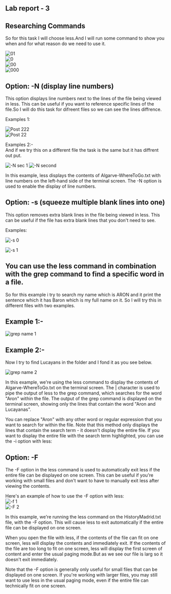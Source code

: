## Lab report - 3  
## Researching Commands  
So for this task I will choose less.And I will run some command to show you when and for what reason do we need to use it.  

![01](https://user-images.githubusercontent.com/122565144/221750134-7fe506a3-605b-4039-bd3b-da6e95506b10.jpg)  
![0](https://user-images.githubusercontent.com/122565144/221750257-d6dac5fb-0bff-4931-8606-c5cebb4e3c25.jpg)  
![00](https://user-images.githubusercontent.com/122565144/221750286-61c3035c-7122-4964-883c-0f325e7b5e3e.jpg)  
![000](https://user-images.githubusercontent.com/122565144/221750312-3b7743ad-5458-4db3-9c86-1bd1b192234e.jpg)  

## Option: -N (display line numbers)  
This option displays line numbers next to the lines of the file being viewed in less. This can be useful if you want to reference specific lines of the file.So I will do this task for difreent files so we can see the lines diffrence.  


Examples 1:  

![Post 222](https://user-images.githubusercontent.com/122565144/221747559-785ce49b-b1a0-4879-979d-01e0ac6c516b.jpg)  
![Post 22](https://user-images.githubusercontent.com/122565144/221747613-43841e10-1413-4aa3-af45-7ae8ee501bdf.jpg)  

Examples 2:-  
And if we try this on a different file the task is the same but it has diffrent out put.  

![-N sec 1](https://user-images.githubusercontent.com/122565144/221751572-f0bae34d-361d-48f3-aeee-72b584613f15.jpg) 
![-N second](https://user-images.githubusercontent.com/122565144/221751526-069e8cd3-6e50-4472-9021-d0cb0dd2236a.jpg)  

In this example, less displays the contents of Algarve-WhereToGo.txt with line numbers on the left-hand side of the terminal screen. The -N option is used to enable the display of line numbers.  


## Option: -s (squeeze multiple blank lines into one)  
This option removes extra blank lines in the file being viewed in less. This can be useful if the file has extra blank lines that you don't need to see.  

Examples:  

![-s 0](https://user-images.githubusercontent.com/122565144/221748694-cfdeeb6e-cce2-43eb-b9eb-3a717e043443.jpg)  

![-s 1](https://user-images.githubusercontent.com/122565144/221748819-bb3b75bb-4a83-43b0-90a5-264736f3c0f1.jpg)  

## You can use the less command in combination with the grep command to find a specific word in a file.  
So for this example i try to search my name which is ARON and it print the sentence which it has Baron which is my full name on it. So I will try this in different files with two examples.  
## Example 1:-  

![grep name 1](https://user-images.githubusercontent.com/122565144/221754037-a3888413-5adc-41d7-9a90-8d7a4c0a423f.jpg) 

## Example 2:-  
Now I try to find Lucayans in the folder and I fond it as you see below.  


![grep name 2](https://user-images.githubusercontent.com/122565144/221754094-09134f29-2aa6-47e3-b07f-17e0a7d98f27.jpg)  

In this example, we're using the less command to display the contents of Algarve-WhereToGo.txt on the terminal screen. The | character is used to pipe the output of less to the grep command, which searches for the word "Aron" within the file. The output of the grep command is displayed on the terminal screen, showing only the lines that contain the word "Aron and Lucayanas".

You can replace "Aron" with any other word or regular expression that you want to search for within the file. Note that this method only displays the lines that contain the search term - it doesn't display the entire file. If you want to display the entire file with the search term highlighted, you can use the -i option with less:

## Option: -F

The -F option in the less command is used to automatically exit less if the entire file can be displayed on one screen. This can be useful if you're working with small files and don't want to have to manually exit less after viewing the contents.  


Here's an example of how to use the -F option with less:  
![-f 1](https://user-images.githubusercontent.com/122565144/221760687-27f8853f-25af-4ed2-a272-0ef45e4af861.jpg)  
![-F 2](https://user-images.githubusercontent.com/122565144/221760741-b43289ca-1532-443f-abf9-cd1e3bd2780c.jpg)  

In this example, we're running the less command on the HistoryMadrid.txt file, with the -F option. This will cause less to exit automatically if the entire file can be displayed on one screen.  

When you open the file with less, if the contents of the file can fit on one screen, less will display the contents and immediately exit. If the contents of the file are too long to fit on one screen, less will display the first screen of content and enter the usual paging mode.But as we see our file is larg so it doesn't exit immediately.    

Note that the -F option is generally only useful for small files that can be displayed on one screen. If you're working with larger files, you may still want to use less in the usual paging mode, even if the entire file can technically fit on one screen.  











